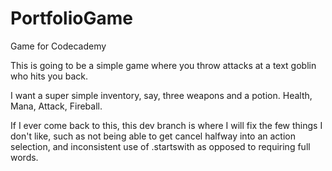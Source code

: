 # PortfolioGame
 Game for Codecademy

This is going to be a simple game where you throw attacks at a text goblin who hits you back.

I want a super simple inventory, say, three weapons and a potion.  Health, Mana, Attack, Fireball.  

If I ever come back to this, this dev branch is where I will fix the few things I don't like, such as not being able to get cancel halfway into an action selection,
and inconsistent use of .startswith as opposed to requiring full words.
